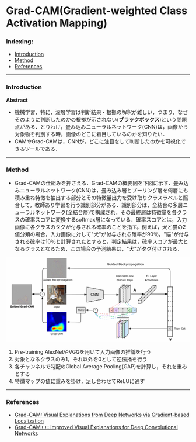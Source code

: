 # Grad-CAM(Gradient-weighted Class Activation Mapping)

### Indexing:
  - [Introduction](#Introduction)
  - [Method](#Method)
  - [References](#References)

---
### Introduction
**Abstract**
- 機械学習，特に，深層学習は判断結果・根拠の解釈が難しい，つまり，なぜそのように判断したのかの根拠が示されない(**ブラックボックス**)という問題点がある．とりわけ，畳み込みニューラルネットワーク(CNN)は，画像から対象物を判別する時，画像のどこに着目しているのかを知りたい．
- CAMやGrad-CAMは，CNNが，どこに注目をして判断したのかを可視化できるツールである．
---
### Method 
- Grad-CAMの仕組みを押さえる．Grad-CAMの概要図を下図に示す．畳み込みニューラルネットワーク(CNN)は，畳み込み層とプーリング層を何層にも積み重ね特徴を抽出する部分とその特徴量出力を受け取りクラスラベルと照合して，教師あり学習を行う識別部分がある．識別部分は，全結合の多層ニューラルネットワーク(全結合層)で構成され，その最終層は特徴量を各クラスの確率スコアに変換するsoftmax層になっている．確率スコアとは，入力画像に各クラスのタグが付与される確率のことを指す。例えば，犬と猫の2値分類の場合，入力画像に対して"犬"が付与される確率が90％，"猫"が付与される確率は10％と計算されたとすると，判定結果は，確率スコアが最大となるクラスとなるため，この場合の予測結果は，"犬"がタグ付けされる．
<img src="https://github.com/Hajime96/Notes/blob/master/Tutorials/images/gradcam-figure.png" width="1245" hegiht="571" align=center/>
  
  1. Pre-training AlexNetやVGGを用いて入力画像の推論を行う
  2. 対象となるクラスのみ1，それ以外を0として逆伝播を行う
  3. 各チャンネルで勾配のGlobal Average Pooling(GAP)を計算し，それを重みとする
  4. 特徴マップの値に重みを掛け，足し合わせてReLUに通す
  
---
### References
- [Grad-CAM: Visual Explanations from Deep Networks via Gradient-based Localization](https://arxiv.org/pdf/1610.02391.pdf)
- [Grad-CAM++: Improved Visual Explanations for Deep Convolutional Networks](https://arxiv.org/pdf/1710.11063.pdf)

